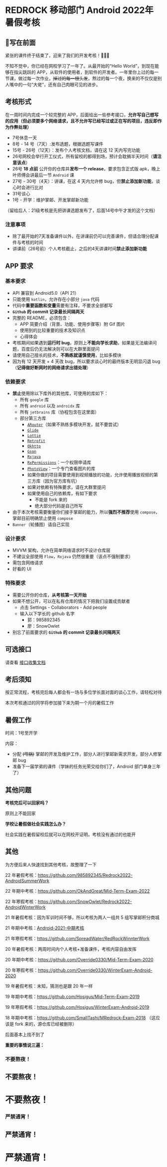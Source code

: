 # REDROCK 移动部门 Android 2022年暑假考核

## 📝写在前面

紧张的课件终于结束了，迎来了我们的开发考核！👏👏👏

不知不觉中，你已经在网校学习了一年了。从最开始的“Hello World”，到现在能够在指尖跳跃的 APP，从软件的使用者，到软件的开发者。一年里你上过的每一节课，做过每一次作业，~~掉过的每一根头发~~，熬过的每一个夜，换来的不仅仅是别人嘴中的一句“大佬”，还有自己肉眼可见的进步。

## 考核形式

在一周时间内完成一个较完整的 APP，后面给出一些参考接口，**允许写自己想写的应用（但必须要多个网络请求，且不允许写已经写过或正在写的项目，违反即作为作弊处理）**

- 7号休息一天
- 8号 - 14 号（7天）:发布选题，根据选题写课件
- 15号 - 26号（12天）：发布个人考核文档，请在这 12 天内写完功能
- 26号网校会举行开工仪式，所有留校的都得到场，预计会耽搁半天时间（**请注意该点**）
- 26号 **18 点前** 公开你的仓库并**发布一个 release**，要求包含正式版 apk，晚上叶师傅会讲最后一节 `Android` 课
- 27号 - 30号（4天）：讲课，在这 4 天内允许修 bug，但**禁止添加新功能**，谈心时会进行比对
- 31号谈心
- 1号 - 开学：维护掌邮、开发掌邮新功能

（留给后人：21级考核是先把讲课选题发布了，后面14号中午才发的这个文档）

### 注意事项

- 除了最开始的7天准备课件以外，在讲课前仍可以完善课件，但请合理分配课件与考核的时间
- 讲课前（26号前）个人考核截止，之后的4天讲课时间**禁止添加新功能**

## APP 要求

### 基本要求

- API 兼容到 Android5.0（API 21）
- 只能使用 `kotlin`，允许存在小部分 `java` 代码
- 代码中**重要函数和变量**需要有注释，不要求全部都写
- **`Github` 的 commit 记录最长间隔两天**
- 完整的 README，必须包含：
  - APP 简要介绍（背景、功能、使用步骤等）附 Gif 图片
  - 使用到的比较重要的技术及知识点
  - 心得体会
- 考核期间如果遇到**运行时 bug**，原则上**不能向学长求助**，如果是无法编译问题，百度后仍无法解决则可以在大群里面提问
- 请使用自己擅长的技术，**不熟练就谨慎使用**，比如多模块
- 因为有 12 天开发 + 4 天改 bug，所以要求谈心时的最终版本无明显闪退 bug（**记得做好断网时的网络请求出错处理**）

### 依赖要求

- **禁止**使用除以下库外的其他库，可使用的库如下：
  - 所有 `google` 库
  - 所有 `android` 以及 `androidx` 库
  - 所有 `jetbrains` 库（协程包含在这里面）
  - 部分第三方库
    - [`ARouter`](https://github.com/alibaba/ARouter)（如果不熟练多模块开发，就不要尝试）
    - [`Glide`](https://github.com/bumptech/glide)
    - [`Lottie`](https://lottiefiles.com/blog/working-with-lottie/getting-started-with-lottie-animations-in-android-app)
    - [`Retrofit`](https://github.com/square/retrofit)
    - [`Okhttp`](https://github.com/square/okhttp)
    - [`Gson`](https://github.com/google/gson)
    - [`Rxjava`](https://github.com/ReactiveX/RxJava)
    - [`RxPermissions`](https://github.com/tbruyelle/RxPermissions)：一个权限申请库
    - [`PhotoView`](https://github.com/Baseflow/PhotoView)：一个专门查看图片的库
    - 如果你做的项目需要使用到视频播放的功能，允许使用播放视频的第三方库（因为官方库有坑）
    - 如果对依赖有特殊要求，请在大群里提问
    - 如果使用自己的依赖库，有如下要求
      - 不能是 fork 来的
      - 绝大部分代码是自己所写
- 由于本次考核需要衡量你们接手掌邮的能力，所以**强烈不推荐**使用 `compose`，掌邮目前明确禁止使用 `compose`
- `Banner`（轮播图）请自己实现

### 设计要求

- MVVM 架构，允许在简单网络请求时不设计仓库层
- 不建议全部使用 `Flow`，`Rxjava` 仍然很重要（该点不强制要求）
- 需包含网络请求
- 好看的 UI

### 特殊要求

- 需要公开你的仓库，**从考核第一天开始**
- 如果不想公开，可以在私有仓库的情况下把我们设置成贡献者
  - 点击 Settings - Collaborators - Add people
  - 输入以下学长的 github 名字
    - 郭：985892345
    - 廖：SnowOwlet
- 别忘了前面要求的 **`Github` 的 commit 记录最长间隔两天**



## 可选接口

请查看 [接口收集文档](./接口收集文档.md)



## 考后须知

按正常流程，考核完后每人都会有一场与多位学长面对面的谈心工作，请轻松对待

本次考核通过的同学将参加接下来为期一个月的暑假工作



## 暑假工作

时间：1号至开学

内容：

- 分配 ~~(甩锅)~~ 掌邮的开发及维护工作，部分人进行掌邮新需求开发，部分人修掌邮 bug
- 准备下一届学弟的课件（学妹的任务光荣交给你们了，Android 部门单身三年了）



## 其他问题

**考核完后可以回家吗？**

原则上不能回家

**学校让暑假做社会实践怎么办？**

社会实践在暑假留校后就可以在网校开证明，考核没有通过的也能开



## 其他

为方便后来人快速找到其他考核，故整理了一下

22 年暑假考核：https://github.com/985892345/Redrock2022-AndroidSummerWork

22 年期中考核：https://github.com/OkAndGreat/Mid-Term-Exam-2022

22 年寒假考核：https://github.com/SnowOwlet/Redrock2022-AndroidWinterWork

21 年暑假考核：因为军训时间不够，所以考核为两人一组共 5 组写掌邮积分商城

21 年期中考核：[Android-2021-中期考核](./其他届的考核/Android-2021-中期考核.pdf)

21 年寒假考核：https://github.com/SpreadWater/RedRockWinnterWork

20 年暑假考核：两周时间内个人考核+准备课件，考核内容自由发挥

20 年期中考核：https://github.com/Override0330/Mid-Term-Exam-2020

20 年寒假考核：https://github.com/Override0330/WinterExam-Android-2020

19 年暑假考核：未知，猜测也是跟 20 年一样

19 年期中考核：https://github.com/Hosigus/Mid-Term-Exam-2019

19 年寒假考核：https://github.com/Hosigus/WinterExam-Android-2019

18 年期中考核：https://github.com/SmallTashi/MRedrock-Exam-2018 （这应该是 fork 来的，源仓库已经被删除）

后面基本上找不到了



**重要的事情说三遍：**

### 不要熬夜！

## 不要熬夜！

# 不要熬夜！

### 严禁通宵！

## 严禁通宵！

# 严禁通宵！

